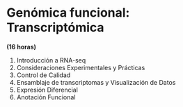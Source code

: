 # Genómica funcional: Transcriptómica 
**(16 horas)**

1. Introducción a RNA-seq
2. Consideraciones Experimentales y Prácticas
3. Control de Calidad
4. Ensamblaje de transcriptomas  y Visualización de Datos
5. Expresión Diferencial
6. Anotación Funcional

